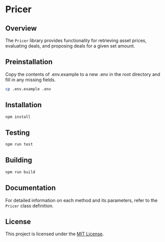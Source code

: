 # Pricer

## Overview
The `Pricer` library provides functionality for retrieving asset prices, evaluating deals, and proposing deals for a given set amount.

## Preinstallation
Copy the contents of .env.example to a new .env in the root directory and fill in any missing fields.
```bash
cp .env.example .env
```

## Installation
```bash
npm install
```

## Testing
```bash
npm run test
```

## Building
```bash
npm run build
```

## Documentation
For detailed information on each method and its parameters, refer to the `Pricer` class definition.

## License
This project is licensed under the [MIT License](LICENSE).